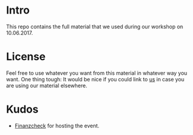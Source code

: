 # Intro
This repo contains the full material that we used during our workshop on 10.06.2017.

# License
Feel free to use whatever you want from this material in whatever way you want. One thing tough:
It would be nice if you could link to [us](https://appwith.us) in case you are using our material elsewhere.

# Kudos
- [Finanzcheck](https://www.finanzcheck.de/) for hosting the event.
